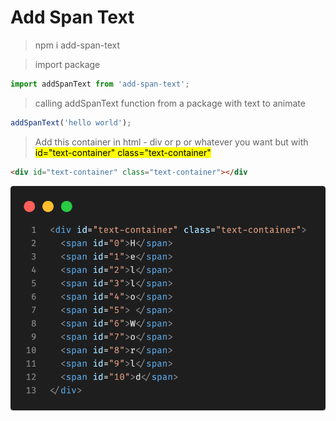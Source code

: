 # Add Span Text

>npm i add-span-text

>import package

```js
import addSpanText from 'add-span-text';
```

>calling addSpanText function from a package with text to animate

```js
addSpanText('hello world');
````

>Add this container in html - div or p or whatever you want but with<mark> id="text-container" class="text-container"</mark> 

```html
<div id="text-container" class="text-container"></div
```

![add span text](code.png)